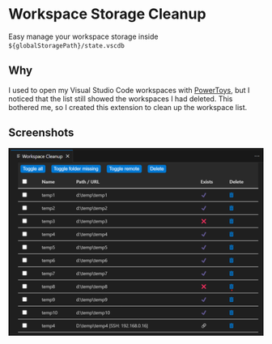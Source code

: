 # Workspace Storage Cleanup

Easy manage your workspace storage inside `${globalStoragePath}/state.vscdb`

## Why

I used to open my Visual Studio Code workspaces with [PowerToys](https://github.com/microsoft/PowerToys), but I noticed that the list still showed the workspaces I had deleted. This bothered me, so I created this extension to clean up the workspace list.

## Screenshots

![screenshot](./images/screenshot.png)
